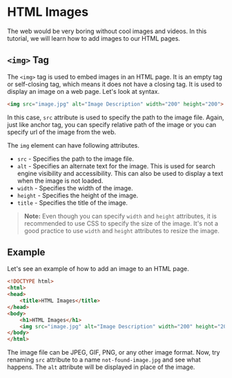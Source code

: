 # HTML Images

The web would be very boring without cool images and videos. In this tutorial, we will learn how to add images to our HTML pages.

## `<img>` Tag

The `<img>` tag is used to embed images in an HTML page. It is an empty tag or self-closing tag, which means it does not have a closing tag. It is used to display an image on a web page. Let's look at syntax.

```html
<img src="image.jpg" alt="Image Description" width="200" height="200">
```

In this case, `src` attribute is used to specify the path to the image file. Again, just like anchor tag, you can specify relative path of the image or you can specify url of the image from the web. 

The `img` element can have following attributes.

- `src` - Specifies the path to the image file.
- `alt` - Specifies an alternate text for the image. This is used for search engine visibility and accessibility. This can also be used to display a text when the image is not loaded.
- `width` - Specifies the width of the image.
- `height` - Specifies the height of the image.
- `title` - Specifies the title of the image.

> **Note:** Even though you can specify `width` and `height` attributes, it is recommended to use CSS to specify the size of the image. It's not a good practice to use `width` and `height` attributes to resize the image.

## Example

Let's see an example of how to add an image to an HTML page.

```html
<!DOCTYPE html>
<html>
<head>
    <title>HTML Images</title>
</head>
<body>
    <h1>HTML Images</h1>
    <img src="image.jpg" alt="Image Description" width="200" height="200">
</body>
</html>
```

The image file can be JPEG, GIF, PNG, or any other image format. Now, try renaming `src` attribute to a name `not-found-image.jpg` and see what happens. The `alt` attribute will be displayed in place of the image.
